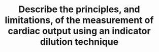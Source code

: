 ---
title: "Describe the principles, and limitations, of the measurement of cardiac output using an indicator dilution technique"
entityType: SAQ
exam: PEX
college: CICM
year: 2011
sitting: A
question: 12
passRate: 58
lo:
- "[[S2c]]"
EC_extraCredit:
- "Better answers included a description of the Fick Principle and the fact that it is based on the law of conservation of matter."
EC_expectedDomains:
- "Also required were an accurate description of the technique, a description of the indicator-time curve and errors encountered in the technique."
- "For thermodilution these included the requirement for a Swan Ganz catheter, nature and temperature of the injectate, temperature measurement using a thermistor in the pulmonary artery and an appreciation that it is the curve of a decrease in temperature versus time that is being analysed."
EC_errorsCommon:
- "Most candidates chose to describe the thermodilution technique of cardiac output measurement. Descriptions of other techniques and indicators such as dye dilution using indocyanine green were acceptable alternatives."
resources:
- "Anaesthesia, Miller, Chp 40"
---